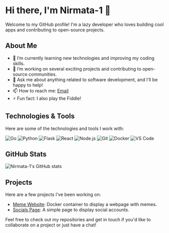 # Hi there, I'm Nirmata-1 👋

Welcome to my GitHub profile! I'm a lazy developer who loves building cool apps and contributing to open-source projects.

## About Me

- 🌱 I’m currently learning new technologies and improving my coding skills.
- 🔭 I’m working on several exciting projects and contributing to open-source communities.
- 💬 Ask me about anything related to software development, and I'll be happy to help!
- 📫 How to reach me: [Email](mailto:nirmata@nirmata1.net)
- ⚡ Fun fact: I also play the Fiddle!

## Technologies & Tools

Here are some of the technologies and tools I work with:

![Go](https://img.shields.io/badge/-Go-black?style=flat-square&logo=go)
![Python](https://img.shields.io/badge/-Python-black?style=flat-square&logo=python)
![Flask](https://img.shields.io/badge/-Flask-black?style=flat-square&logo=flask)
![React](https://img.shields.io/badge/-React-black?style=flat-square&logo=react)
![Node.js](https://img.shields.io/badge/-Node.js-black?style=flat-square&logo=node.js)
![Git](https://img.shields.io/badge/-Git-black?style=flat-square&logo=git)
![Docker](https://img.shields.io/badge/-Docker-black?style=flat-square&logo=docker)
![VS Code](https://img.shields.io/badge/-VS%20Code-black?style=flat-square&logo=visual-studio-code)

## GitHub Stats

![Nirmata-1's GitHub stats](https://github-readme-stats.vercel.app/api?username=Nirmata-1&show_icons=true&theme=radical)

## Projects

Here are a few projects I've been working on:

- [Meme Website](https://github.com/Nirmata-1/meme-website): Docker container to display a webpage with memes.
- [Socials Page](https://github.com/Nirmata-1/Socials-Page): A simple page to display social accounts.

Feel free to check out my repositories and get in touch if you'd like to collaborate on a project or just have a chat!
